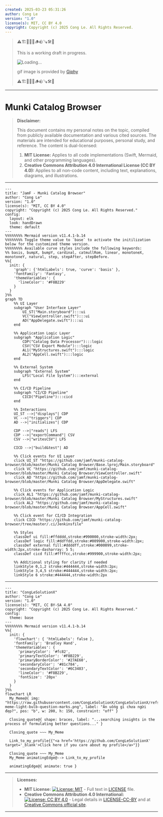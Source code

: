 ```yaml
---
created: 2025-03-23 05:31:26
author: Cong Le
version: "1.0"
license(s): MIT, CC BY 4.0
copyright: Copyright (c) 2025 Cong Le. All Rights Reserved.
---
```


> ⚠️🏗️🚧🦺🧱🪵🪨🪚🛠️👷
> 
> This is a working draft in progress.
> 
> ![Loading...](https://media3.giphy.com/media/v1.Y2lkPTc5MGI3NjExeGNsOXdrYjc0ZWFteWI4eGx5anAzaW5iZjRmd3F4NGpueTVudHFjNSZlcD12MV9pbnRlcm5hbF9naWZfYnlfaWQmY3Q9Zw/ZO9b1ntYVJmjZlsWlm/giphy.gif)
> 
> gif image is provided by [Giphy](https://giphy.com)
> 
> ⚠️🏗️🚧🦺🧱🪵🪨🪚🛠️👷

----



# Munki Catalog Browser
> **Disclaimer:**
>
> This document contains my personal notes on the topic,
> compiled from publicly available documentation and various cited sources.
> The materials are intended for educational purposes, personal study, and reference.
> The content is dual-licensed:
> 1. **MIT License:** Applies to all code implementations (Swift, Mermaid, and other programming languages).
> 2. **Creative Commons Attribution 4.0 International License (CC BY 4.0):** Applies to all non-code content, including text, explanations, diagrams, and illustrations.
---



```mermaid
---
title: "JamF - Munki Catalog Browser"
author: "Cong Le"
version: "1.0"
license(s): "MIT, CC BY 4.0"
copyright: "Copyright (c) 2025 Cong Le. All Rights Reserved."
config:
  layout: elk
  look: handDrawn
  theme: default
---
%%%%%%%% Mermaid version v11.4.1-b.14
%%%%%%%% Toggle theme value to `base` to activate the initilization below for the customized theme version.
%%%%%%%% Available curve styles include the following keywords:
%% basis, bumpX, bumpY, cardinal, catmullRom, linear, monotoneX, monotoneY, natural, step, stepAfter, stepBefore.
%%{
  init: {
    'graph': {'htmlLabels': true, 'curve': 'basis' },
    'fontFamily': 'Fantasy',
    'themeVariables': {
      'lineColor': '#F8B229'
    }
  }
}%%
graph TD
    %% UI Layer
    subgraph "User Interface Layer"
        UI_ST("Main.storyboard"):::ui
        VC("ViewController.swift"):::ui
        AD("AppDelegate.swift"):::ui
    end

    %% Application Logic Layer
    subgraph "Application Logic"
        CDP("Catalog Data Processor"):::logic
        CSV("CSV Export Module"):::logic
        AL1("MyStructures.swift"):::logic
        AL2("AppCell.swift"):::logic
    end

    %% External System
    subgraph "External System"
        LFS("Local File System"):::external
    end

    %% CI/CD Pipeline
    subgraph "CI/CD Pipeline"
        CICD("Pipeline"):::cicd
    end

    %% Interactions
    UI_ST -->|"displays"| CDP
    VC -->|"triggers"| CDP
    AD -->|"initializes"| CDP

    CDP -->|"reads"| LFS
    CDP -->|"exportCommand"| CSV
    CSV -->|"writesCSV"| LFS

    CICD -->|"build&test"| AD

    %% Click events for UI Layer
    click UI_ST "https://github.com/jamf/munki-catalog-browser/blob/master/Munki Catalog Browser/Base.lproj/Main.storyboard"
    click VC "https://github.com/jamf/munki-catalog-browser/blob/master/Munki Catalog Browser/ViewController.swift"
    click AD "https://github.com/jamf/munki-catalog-browser/blob/master/Munki Catalog Browser/AppDelegate.swift"

    %% Click events for Application Logic
    click AL1 "https://github.com/jamf/munki-catalog-browser/blob/master/Munki Catalog Browser/MyStructures.swift"
    click AL2 "https://github.com/jamf/munki-catalog-browser/blob/master/Munki Catalog Browser/AppCell.swift"

    %% Click event for CI/CD Integration
    click CICD "https://github.com/jamf/munki-catalog-browser/tree/master/.ci/Jenkinsfile"

    %% Styles
    classDef ui fill:#ffdddd,stroke:#990000,stroke-width:2px;
    classDef logic fill:#ddffdd,stroke:#009900,stroke-width:2px;
    classDef external fill:#ddddff,stroke:#000099,stroke-width:2px,stroke-dasharray: 5 5;
    classDef cicd fill:#ffffcc,stroke:#999900,stroke-width:2px;
    
    %% Additional styling for clarity if needed
    linkStyle 0,1,2 stroke:#444444,stroke-width:2px;
    linkStyle 3,4,5 stroke:#444444,stroke-width:2px;
    linkStyle 6 stroke:#444444,stroke-width:2px

```



---

<!-- 
```mermaid
%% Current Mermaid version
info
```  -->


```mermaid
---
title: "CongLeSolutionX"
author: "Cong Le"
version: "1.0"
license(s): "MIT, CC BY-SA 4.0"
copyright: "Copyright (c) 2025 Cong Le. All Rights Reserved."
config:
  theme: base
---
%%%%%%%% Mermaid version v11.4.1-b.14
%%{
  init: {
    'flowchart': { 'htmlLabels': false },
    'fontFamily': 'Bradley Hand',
    'themeVariables': {
      'primaryColor': '#fc82',
      'primaryTextColor': '#F8B229',
      'primaryBorderColor': '#27AE60',
      'secondaryColor': '#81c784',
      'secondaryTextColor': '#6C3483',
      'lineColor': '#F8B229',
      'fontSize': '20px'
    }
  }
}%%
flowchart LR
  My_Meme@{ img: "https://raw.githubusercontent.com/CongLeSolutionX/CongLeSolutionX/refs/heads/main/assets/images/My-meme-light-bulb-question-marks.png", label: "Ăn uống gì chưa ngừi đẹp?", pos: "b", w: 200, h: 150, constraint: "off" }

  Closing_quote@{ shape: braces, label: "...searching insights in the process of formulating better questions..." }

  Closing_quote ~~~ My_Meme
    
  Link_to_my_profile{{"<a href='https://github.com/CongLeSolutionX' target='_blank'>Click here if you care about my profile</a>"}}

  Closing_quote ~~~ My_Meme
  My_Meme animatingEdge@--> Link_to_my_profile
  
  animatingEdge@{ animate: true }

```

---
> **Licenses:**
>
> - **MIT License:**  [![License: MIT](https://img.shields.io/badge/License-MIT-yellow.svg)](LICENSE) - Full text in [LICENSE](LICENSE) file.
> - **Creative Commons Attribution 4.0 International:** [![License: CC BY 4.0](https://licensebuttons.net/l/by/4.0/88x31.png)](LICENSE-CC-BY) - Legal details in [LICENSE-CC-BY](LICENSE-CC-BY) and at [Creative Commons official site](http://creativecommons.org/licenses/by/4.0/).
> 
---
